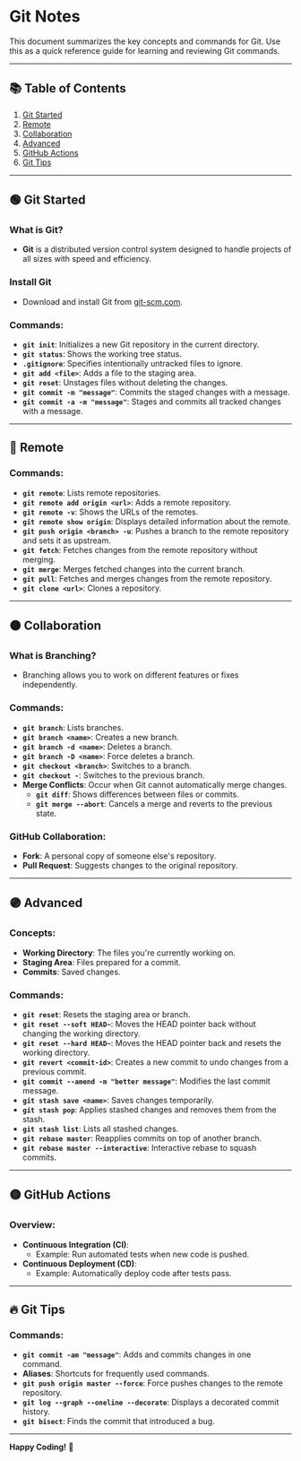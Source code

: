 # Git Notes

This document summarizes the key concepts and commands for Git. Use this as a quick reference guide for learning and reviewing Git commands.

---

## 📚 Table of Contents
1. [Git Started](#git-started)
2. [Remote](#remote)
3. [Collaboration](#collaboration)
4. [Advanced](#advanced)
5. [GitHub Actions](#github-actions)
6. [Git Tips](#git-tips)

---

## 🟢 Git Started
### What is Git?
- **Git** is a distributed version control system designed to handle projects of all sizes with speed and efficiency.

### Install Git
- Download and install Git from [git-scm.com](https://git-scm.com/).

### Commands:
- **`git init`**: Initializes a new Git repository in the current directory.
- **`git status`**: Shows the working tree status.
- **`.gitignore`**: Specifies intentionally untracked files to ignore.
- **`git add <file>`**: Adds a file to the staging area.
- **`git reset`**: Unstages files without deleting the changes.
- **`git commit -m "message"`**: Commits the staged changes with a message.
- **`git commit -a -m "message"`**: Stages and commits all tracked changes with a message.

---

## 🔵 Remote
### Commands:
- **`git remote`**: Lists remote repositories.
- **`git remote add origin <url>`**: Adds a remote repository.
- **`git remote -v`**: Shows the URLs of the remotes.
- **`git remote show origin`**: Displays detailed information about the remote.
- **`git push origin <branch> -u`**: Pushes a branch to the remote repository and sets it as upstream.
- **`git fetch`**: Fetches changes from the remote repository without merging.
- **`git merge`**: Merges fetched changes into the current branch.
- **`git pull`**: Fetches and merges changes from the remote repository.
- **`git clone <url>`**: Clones a repository.

---

## 🟠 Collaboration
### What is Branching?
- Branching allows you to work on different features or fixes independently.

### Commands:
- **`git branch`**: Lists branches.
- **`git branch <name>`**: Creates a new branch.
- **`git branch -d <name>`**: Deletes a branch.
- **`git branch -D <name>`**: Force deletes a branch.
- **`git checkout <branch>`**: Switches to a branch.
- **`git checkout -`**: Switches to the previous branch.
- **Merge Conflicts**: Occur when Git cannot automatically merge changes.
  - **`git diff`**: Shows differences between files or commits.
  - **`git merge --abort`**: Cancels a merge and reverts to the previous state.

### GitHub Collaboration:
- **Fork**: A personal copy of someone else's repository.
- **Pull Request**: Suggests changes to the original repository.

---

## 🟣 Advanced
### Concepts:
- **Working Directory**: The files you're currently working on.
- **Staging Area**: Files prepared for a commit.
- **Commits**: Saved changes.

### Commands:
- **`git reset`**: Resets the staging area or branch.
- **`git reset --soft HEAD~`**: Moves the HEAD pointer back without changing the working directory.
- **`git reset --hard HEAD~`**: Moves the HEAD pointer back and resets the working directory.
- **`git revert <commit-id>`**: Creates a new commit to undo changes from a previous commit.
- **`git commit --amend -m "better message"`**: Modifies the last commit message.
- **`git stash save <name>`**: Saves changes temporarily.
- **`git stash pop`**: Applies stashed changes and removes them from the stash.
- **`git stash list`**: Lists all stashed changes.
- **`git rebase master`**: Reapplies commits on top of another branch.
- **`git rebase master --interactive`**: Interactive rebase to squash commits.

---

## 🟡 GitHub Actions
### Overview:
- **Continuous Integration (CI)**:
  - Example: Run automated tests when new code is pushed.
- **Continuous Deployment (CD)**:
  - Example: Automatically deploy code after tests pass.

---

## 🔥 Git Tips
### Commands:
- **`git commit -am "message"`**: Adds and commits changes in one command.
- **Aliases**: Shortcuts for frequently used commands.
- **`git push origin master --force`**: Force pushes changes to the remote repository.
- **`git log --graph --oneline --decorate`**: Displays a decorated commit history.
- **`git bisect`**: Finds the commit that introduced a bug.

---

**Happy Coding!** 🚀

